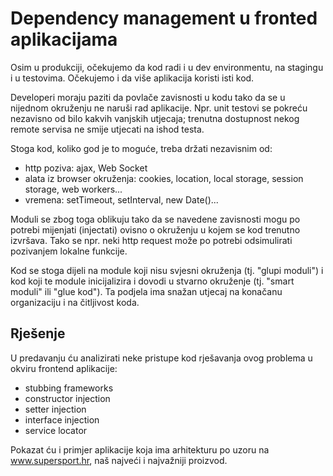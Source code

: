 # Dependency management u fronted aplikacijama

Osim u produkciji, očekujemo da kod radi i u dev environmentu, na stagingu i u testovima. Očekujemo i da više aplikacija koristi isti kod. 

Developeri moraju paziti da povlače zavisnosti u kodu tako da se u nijednom okruženju ne naruši rad aplikacije. Npr. unit testovi se pokreću nezavisno od bilo kakvih vanjskih utjecaja; trenutna dostupnost nekog remote servisa ne smije utjecati na ishod testa. 

Stoga kod, koliko god je to moguće, treba držati nezavisnim od:

- http poziva: ajax, Web Socket
- alata iz browser okruženja: cookies, location, local storage, session storage, web workers...
- vremena: setTimeout, setInterval, new Date()...

Moduli se zbog toga oblikuju tako da se navedene zavisnosti mogu po potrebi mijenjati (injectati) ovisno o okruženju u kojem se kod trenutno izvršava. Tako se npr. neki http request može po potrebi odsimulirati pozivanjem lokalne funkcije.

Kod se stoga dijeli na module koji nisu svjesni okruženja (tj. "glupi moduli") i kod koji te module inicijalizira i dovodi u stvarno okruženje (tj. "smart moduli" ili "glue kod"). Ta podjela ima snažan utjecaj na konačanu organizaciju i na čitljivost koda. 

## Rješenje

U predavanju ću analizirati neke pristupe kod rješavanja ovog problema u okviru frontend aplikacije:

- stubbing frameworks
- constructor injection
- setter injection
- interface injection
- service locator

Pokazat ću i primjer aplikacije koja ima arhitekturu po uzoru na www.supersport.hr, naš najveći i najvažniji proizvod.
